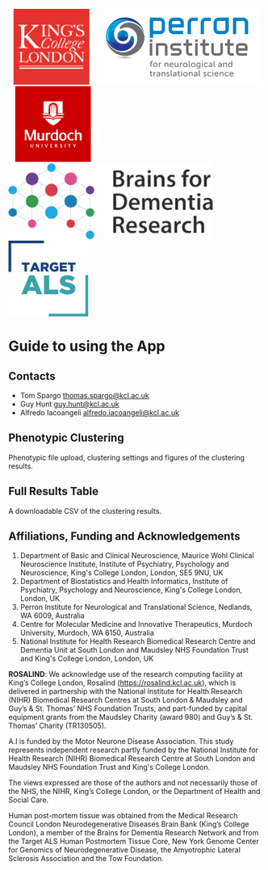 ![](kcl.png)
![](perron.png)
![](murdoch.png)
![](brainsfordementiaresearch.png)
![](targetals.png)


# Guide to using the App

## Contacts

- Tom Spargo <thomas.spargo@kcl.ac.uk>
- Guy Hunt <guy.hunt@kcl.ac.uk>
- Alfredo Iacoangeli <alfredo.iacoangeli@kcl.ac.uk>

## Phenotypic Clustering

Phenotypic file upload, clustering settings and figures of the clustering results.


## Full Results Table

A downloadable CSV of the clustering results.

## Affiliations, Funding and Acknowledgements

1. Department of Basic and Clinical Neuroscience, Maurice Wohl Clinical Neuroscience Institute, Institute of Psychiatry, Psychology and Neuroscience, King's College London, London, SE5 9NU, UK
2. Department of Biostatistics and Health Informatics, Institute of Psychiatry, Psychology and Neuroscience, King's College London, London, UK
3. Perron Institute for Neurological and Translational Science, Nedlands, WA 6009, Australia
4. Centre for Molecular Medicine and Innovative Therapeutics, Murdoch University, Murdoch, WA 6150, Australia
5. National Institute for Health Research Biomedical Research Centre and Dementia Unit at South London and Maudsley NHS Foundation Trust and King's College London, London, UK

**ROSALIND**: We acknowledge use of the research computing facility at King’s College London, Rosalind (https://rosalind.kcl.ac.uk), which is delivered in partnership with the National Institute for Health Research (NIHR) Biomedical Research Centres at South London & Maudsley and Guy’s & St. Thomas’ NHS Foundation Trusts, and part-funded by capital equipment grants from the Maudsley Charity (award 980) and Guy’s & St. Thomas’ Charity (TR130505). 

A.I is funded by the Motor Neurone Disease Association. This study represents independent research partly funded by the National Institute for Health Research (NIHR) Biomedical Research Centre at South London and Maudsley NHS Foundation Trust and King's College London. 

The views expressed are those of the authors and not necessarily those of the NHS, the NIHR, King’s College London, or the Department of Health and Social Care.

Human post-mortem tissue was obtained from the Medical Research Council London Neurodegenerative Diseases Brain Bank (King’s College London), a member of the Brains for Dementia Research Network and from the Target ALS Human Postmortem Tissue Core, New York Genome Center for Genomics of Neurodegenerative Disease, the Amyotrophic Lateral Sclerosis Association and the Tow Foundation.
